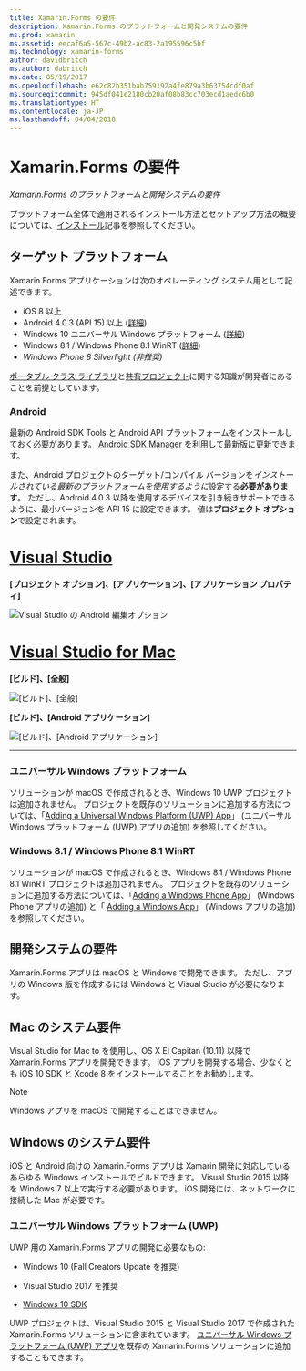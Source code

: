 ```yaml
---
title: Xamarin.Forms の要件
description: Xamarin.Forms のプラットフォームと開発システムの要件
ms.prod: xamarin
ms.assetid: eecaf6a5-567c-49b2-ac83-2a195596c5bf
ms.technology: xamarin-forms
author: davidbritch
ms.author: dabritch
ms.date: 05/19/2017
ms.openlocfilehash: e62c82b351bab759192a4fe879a3b63754cdf0af
ms.sourcegitcommit: 945df041e2180cb20af08b83cc703ecd1aedc6b0
ms.translationtype: HT
ms.contentlocale: ja-JP
ms.lasthandoff: 04/04/2018
---
```

# <a name="xamarinforms-requirements"></a>Xamarin.Forms の要件

_Xamarin.Forms のプラットフォームと開発システムの要件_

プラットフォーム全体で適用されるインストール方法とセットアップ方法の概要については、[インストール](~/cross-platform/get-started/installation/index.md)記事を参照してください。

## <a name="target-platforms"></a>ターゲット プラットフォーム

Xamarin.Forms アプリケーションは次のオペレーティング システム用として記述できます。

-  iOS 8 以上
-  Android 4.0.3 (API 15) 以上 ([詳細](#android))
-  Windows 10 ユニバーサル Windows プラットフォーム ([詳細](#windows10))
-  Windows 8.1 / Windows Phone 8.1 WinRT ([詳細](#windows))
-  *Windows Phone 8 Silverlight (非推奨)*

[ポータブル クラス ライブラリ](~/cross-platform/app-fundamentals/pcl.md)と[共有プロジェクト](~/cross-platform/app-fundamentals/shared-projects.md)に関する知識が開発者にあることを前提としています。

<a name="android" />

### <a name="android"></a>Android

最新の Android SDK Tools と Android API プラットフォームをインストールしておく必要があります。 [Android SDK Manager](~/android/get-started/installation/android-sdk.md) を利用して最新版に更新できます。

また、Android プロジェクトのターゲット/コンパイル バージョンを*インストールされている最新のプラットフォームを使用するように*設定する**必要があります**。 ただし、Android 4.0.3 以降を使用するデバイスを引き続きサポートできるように、最小バージョンを API 15 に設定できます。 値は**プロジェクト オプション**で設定されます。

# <a name="visual-studiotabvswin"></a>[Visual Studio](#tab/vswin)

**[プロジェクト オプション]、[アプリケーション]、[アプリケーション プロパティ]**

![](installation-images/options-android-vs-sml.png "Visual Studio の Android 編集オプション")

# <a name="visual-studio-for-mactabvsmac"></a>[Visual Studio for Mac](#tab/vsmac)

**[ビルド]、[全般]**

![](installation-images/options-general-sml.png "[ビルド]、[全般]")

**[ビルド]、[Android アプリケーション]**

![](installation-images/options-android-sml.png "[ビルド]、[Android アプリケーション]")

-----


<a name="windows10" />

### <a name="universal-windows-platform"></a>ユニバーサル Windows プラットフォーム

ソリューションが macOS で作成されるとき、Windows 10 UWP プロジェクトは追加されません。 プロジェクトを既存のソリューションに追加する方法については、「[Adding a Universal Windows Platform (UWP) App](~/xamarin-forms/platform/windows/installation/universal.md)」 (ユニバーサル Windows プラットフォーム (UWP) アプリの追加) を参照してください。


<a name="windows" />

### <a name="windows-81--windows-phone-81-winrt"></a>Windows 8.1 / Windows Phone 8.1 WinRT

ソリューションが macOS で作成されるとき、Windows 8.1 / Windows Phone 8.1 WinRT プロジェクトは追加されません。 プロジェクトを既存のソリューションに追加する方法については、「[Adding a Windows Phone App](~/xamarin-forms/platform/windows/installation/phone.md)」 (Windows Phone アプリの追加) と「 [Adding a Windows App](~/xamarin-forms/platform/windows/installation/tablet.md)」 (Windows アプリの追加) を参照してください。


## <a name="development-system-requirements"></a>開発システムの要件

Xamarin.Forms アプリは macOS と Windows で開発できます。 ただし、アプリの Windows 版を作成するには Windows と Visual Studio が必要になります。

## <a name="mac-system-requirements"></a>Mac のシステム要件

Visual Studio for Mac to を使用し、OS X El Capitan (10.11) 以降で Xamarin.Forms アプリを開発できます。 iOS アプリを開発する場合、少なくとも iOS 10 SDK と Xcode 8 をインストールすることをお勧めします。

> [!NOTE]
>  Windows アプリを macOS で開発することはできません。

## <a name="windows-system-requirements"></a>Windows のシステム要件

iOS と Android 向けの Xamarin.Forms アプリは Xamarin 開発に対応しているあらゆる Windows インストールでビルドできます。 Visual Studio 2015 以降を Windows 7 以上で実行する必要があります。 iOS 開発には、ネットワークに接続した Mac が必要です。

### <a name="universal-windows-platform-uwp"></a>ユニバーサル Windows プラットフォーム (UWP)

UWP 用の Xamarin.Forms アプリの開発に必要なもの:

* Windows 10 (Fall Creators Update を推奨)

* Visual Studio 2017 を推奨

* [Windows 10 SDK](https://dev.windows.com/downloads/windows-10-sdk)

UWP プロジェクトは、Visual Studio 2015 と Visual Studio 2017 で作成された Xamarin.Forms ソリューションに含まれています。
[ユニバーサル Windows プラットフォーム (UWP) アプリ](~/xamarin-forms/platform/windows/installation/universal.md)を既存の Xamarin.Forms ソリューションに追加することもできます。

